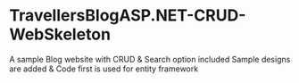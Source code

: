 # TravellersBlogASP.NET-CRUD-WebSkeleton
A sample Blog website with CRUD & Search option included
Sample designs are added & Code first is used for entity framework
